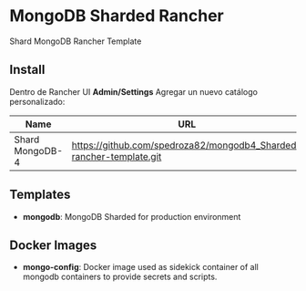 # MongoDB Sharded Rancher

Shard MongoDB Rancher Template

## Install

Dentro de Rancher UI **Admin/Settings** Agregar un nuevo catálogo personalizado:

| Name            | URL                                                   | Branch |
| --------------- | ----------------------------------------------------- | ------ |
| Shard MongoDB-4 | https://github.com/spedroza82/mongodb4_Sharded-rancher-template.git | master |

## Templates

* **mongodb**: MongoDB Sharded for production environment

## Docker Images

* **mongo-config**:
Docker image used as sidekick container of all mongodb containers to provide secrets and scripts.
